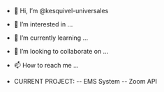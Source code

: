 - 👋 Hi, I’m @kesquivel-universales
- 👀 I’m interested in ...
- 🌱 I’m currently learning ...
- 💞️ I’m looking to collaborate on ...
- 📫 How to reach me ...

- CURRENT PROJECT: 
-- EMS System
-- Zoom API 

<!---
kesquivel-universales/kesquivel-universales is a ✨ special ✨ repository because its `README.md` (this file) appears on your GitHub profile.
You can click the Preview link to take a look at your changes.
--->
